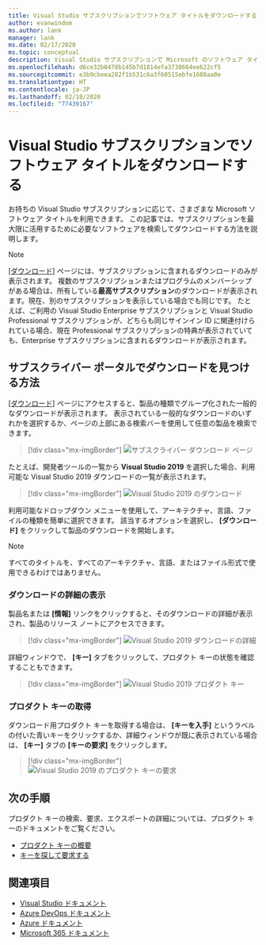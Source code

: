 ```yaml
---
title: Visual Studio サブスクリプションでソフトウェア タイトルをダウンロードする | Microsoft Docs
author: evanwindom
ms.author: lank
manager: lank
ms.date: 02/17/2020
ms.topic: conceptual
description: Visual Studio サブスクリプションで Microsoft のソフトウェア タイトルを見つけてダウンロードする方法を説明します
ms.openlocfilehash: d6ce32b0478b145b7d1814efa3738664ee622cf5
ms.sourcegitcommit: e3b9cbeea282f1b531c6a3f60515ebfe1688aa0e
ms.translationtype: HT
ms.contentlocale: ja-JP
ms.lasthandoff: 02/18/2020
ms.locfileid: "77439167"
---
```

# <a name="downloading-software-titles-in-visual-studio-subscriptions"></a>Visual Studio サブスクリプションでソフトウェア タイトルをダウンロードする
お持ちの Visual Studio サブスクリプションに応じて、さまざまな Microsoft ソフトウェア タイトルを利用できます。  この記事では、サブスクリプションを最大限に活用するために必要なソフトウェアを検索してダウンロードする方法を説明します。 

> [!NOTE]
> [[ダウンロード]](https://my.visualstudio.com/downloads/featured) ページには、サブスクリプションに含まれるダウンロードのみが表示されます。  複数のサブスクリプションまたはプログラムのメンバーシップがある場合は、所有している**最高サブスクリプション**のダウンロードが表示されます。現在、別のサブスクリプションを表示している場合でも同じです。  たとえば、ご利用の Visual Studio Enterprise サブスクリプションと Visual Studio Professional サブスクリプションが、どちらも同じサインイン ID に関連付けられている場合、現在 Professional サブスクリプションの特典が表示されていても、Enterprise サブスクリプションに含まれるダウンロードが表示されます。

## <a name="how-do-i-find-downloads-in-the-subscriber-portal"></a>サブスクライバー ポータルでダウンロードを見つける方法
[[ダウンロード]](https://my.visualstudio.com/downloads/featured?wt.mc_id=o~msft~docs) ページにアクセスすると、製品の種類でグループ化された一般的なダウンロードが表示されます。  表示されている一般的なダウンロードのいずれかを選択するか、ページの上部にある検索バーを使用して任意の製品を検索できます。
> [!div class="mx-imgBorder"]
> ![サブスクライバー ダウンロード ページ](_img/subscriber-downloads/subscriber-downloads-resized.png)

たとえば、開発者ツールの一覧から **Visual Studio 2019** を選択した場合、利用可能な Visual Studio 2019 ダウンロードの一覧が表示されます。
> [!div class="mx-imgBorder"]
> ![Visual Studio 2019 のダウンロード](_img/subscriber-downloads/vs2019-product-list.png)

利用可能なドロップダウン メニューを使用して、アーキテクチャ、言語、ファイルの種類を簡単に選択できます。 該当するオプションを選択し、 **[ダウンロード]** をクリックして製品のダウンロードを開始します。

> [!NOTE]
> すべてのタイトルを、すべてのアーキテクチャ、言語、またはファイル形式で使用できるわけではありません。  

### <a name="displaying-download-details"></a>ダウンロードの詳細の表示
製品名または **[情報]** リンクをクリックすると、そのダウンロードの詳細が表示され、製品のリリース ノートにアクセスできます。
> [!div class="mx-imgBorder"]
> ![Visual Studio 2019 ダウンロードの詳細](_img/subscriber-downloads/vs2019-info.png)

詳細ウィンドウで、 **[キー]** タブをクリックして、プロダクト キーの状態を確認することもできます。
> [!div class="mx-imgBorder"]
> ![Visual Studio 2019 プロダクト キー](_img/subscriber-downloads/vs2019-keys.png)

### <a name="obtaining-product-keys"></a>プロダクト キーの取得
ダウンロード用プロダクト キーを取得する場合は、 **[キーを入手]** というラベルの付いた青いキーをクリックするか、詳細ウィンドウが既に表示されている場合は、 **[キー]** タブの **[キーの要求]** をクリックします。
> [!div class="mx-imgBorder"]
> ![Visual Studio 2019 のプロダクト キーの要求](_img/subscriber-downloads/vs2019-claim-keys.png)

## <a name="next-steps"></a>次の手順
プロダクト キーの検索、要求、エクスポートの詳細については、プロダクト キーのドキュメントをご覧ください。
- [プロダクト キーの概要](product-keys.md)
- [キーを探して要求する](find-keys.md)

## <a name="see-also"></a>関連項目
- [Visual Studio ドキュメント](/visualstudio/)
- [Azure DevOps ドキュメント](/azure/devops/)
- [Azure ドキュメント](/azure/)
- [Microsoft 365 ドキュメント](/microsoft-365/)
